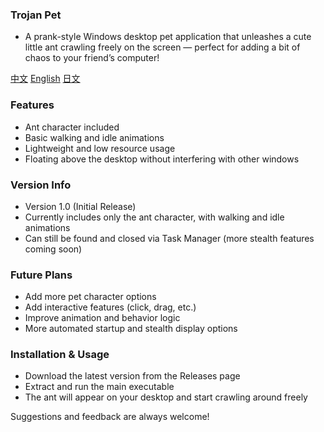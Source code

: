### Trojan Pet
- A prank-style Windows desktop pet application that unleashes a cute little ant crawling freely on the screen — perfect for adding a bit of chaos to your friend’s computer!
  
[中文](https://github.com/gg17117144/TrojanPet/blob/main/README-zh.md) [English](https://github.com/gg17117144/TrojanPet/blob/main/README.md) [日文](https://github.com/gg17117144/TrojanPet/blob/main/README-ja.md)

### Features
- Ant character included
- Basic walking and idle animations
- Lightweight and low resource usage
- Floating above the desktop without interfering with other windows

### Version Info
- Version 1.0 (Initial Release)
- Currently includes only the ant character, with walking and idle animations
- Can still be found and closed via Task Manager (more stealth features coming soon)

### Future Plans
- Add more pet character options
- Add interactive features (click, drag, etc.)
- Improve animation and behavior logic
- More automated startup and stealth display options

### Installation & Usage
- Download the latest version from the Releases page
- Extract and run the main executable
- The ant will appear on your desktop and start crawling around freely

Suggestions and feedback are always welcome!
